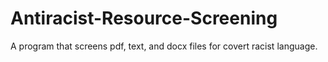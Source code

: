 # Antiracist-Resource-Screening
A program that screens pdf, text, and docx files for covert racist language.
